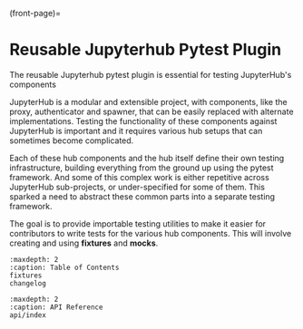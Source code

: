 (front-page)=

# Reusable Jupyterhub Pytest Plugin

The reusable Jupyterhub pytest plugin is essential for testing JupyterHub's components

JupyterHub is a modular and extensible project, with components, like the proxy, authenticator and spawner, that can be easily replaced with alternate implementations. Testing the functionality of these components against JupyterHub is important and it requires various hub setups that can sometimes become complicated.

Each of these hub components and the hub itself define their own testing infrastructure, building everything from the ground up using the pytest framework. And some of this complex work is either repetitive across JupyterHub sub-projects, or under-specified for some of them. This sparked a need to abstract these common parts into a separate testing framework.

The goal is to provide importable testing utilities to make it easier for contributors to write tests for the various hub components. This will involve creating and using **fixtures** and **mocks**.

```{toctree}
:maxdepth: 2
:caption: Table of Contents
fixtures
changelog
```

```{toctree}
:maxdepth: 2
:caption: API Reference
api/index
```

<!-- testing -->
<!-- packaging -->
<!-- misc -->
